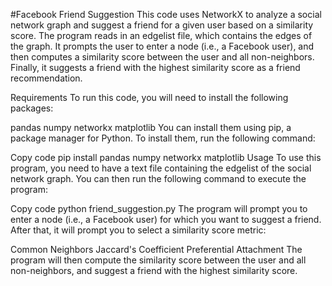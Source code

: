 #Facebook Friend Suggestion
This code uses NetworkX to analyze a social network graph and suggest a friend for a given user based on a similarity score. The program reads in an edgelist file, which contains the edges of the graph. It prompts the user to enter a node (i.e., a Facebook user), and then computes a similarity score between the user and all non-neighbors. Finally, it suggests a friend with the highest similarity score as a friend recommendation.

Requirements
To run this code, you will need to install the following packages:

pandas
numpy
networkx
matplotlib
You can install them using pip, a package manager for Python. To install them, run the following command:

Copy code
pip install pandas numpy networkx matplotlib
Usage
To use this program, you need to have a text file containing the edgelist of the social network graph. You can then run the following command to execute the program:

Copy code
python friend_suggestion.py
The program will prompt you to enter a node (i.e., a Facebook user) for which you want to suggest a friend. After that, it will prompt you to select a similarity score metric:

Common Neighbors
Jaccard's Coefficient
Preferential Attachment
The program will then compute the similarity score between the user and all non-neighbors, and suggest a friend with the highest similarity score.

